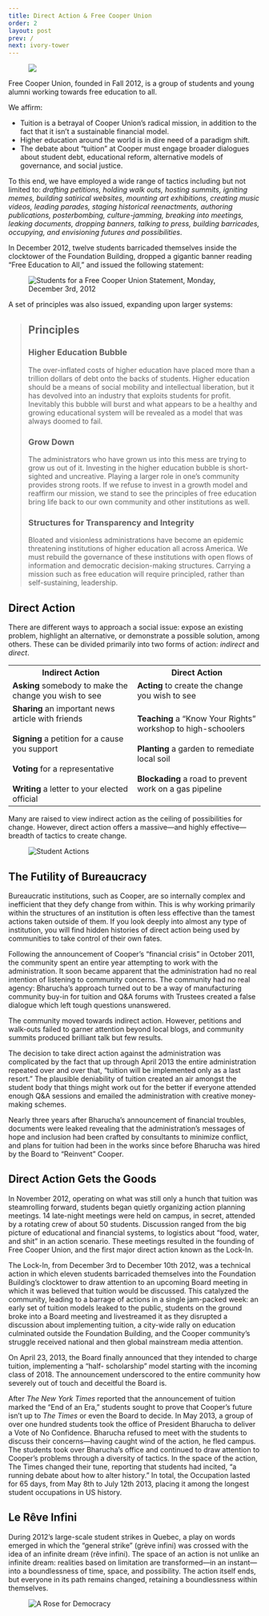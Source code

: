 ```yaml
---
title: Direct Action & Free Cooper Union
order: 2
layout: post
prev: /
next: ivory-tower
---
```


<figure>
	<img src="{{site.baseurl}}/img/lowdown/banner.png">
</figure>

Free Cooper Union, founded in Fall 2012, is a group of students and young alumni working towards free education to all. 

We affirm:

- Tuition is a betrayal of Cooper Union’s radical mission, in addition to the fact that it isn’t a sustainable financial model.
- Higher education around the world is in dire need of a paradigm shift.
- The debate about “tuition” at Cooper must engage broader dialogues about student debt, educational reform, alternative models of governance, and social justice.

To this end, we have employed a wide range of tactics including but not limited to: _drafting petitions, holding walk outs, hosting summits, igniting memes, building satirical websites, mounting art exhibitions, creating music videos, leading parades, staging historical reenactments, authoring publications, posterbombing, culture-jamming, breaking into meetings, leaking documents, dropping banners, talking to press, building barricades, 
occupying, and envisioning futures and possibilities_.

In December 2012, twelve students barricaded themselves inside the clocktower of the Foundation Building, dropped a gigantic banner reading “Free Education to All,” and issued the following statement:

<figure>
	<img src="{{site.baseurl}}/img/lowdown/lock-in-statement.jpg" alt="Students for a Free Cooper Union Statement, Monday, December 3rd, 2012">
</figure>

A set of principles was also issued, expanding upon larger systems:

> ## Principles
> 
> ### Higher Education Bubble
> 
> The over-inflated costs of higher education have placed more than a trillion dollars of debt onto the backs of students. Higher education should be a means of social mobility and intellectual liberation, but it has devolved into an industry that exploits students for profit. Inevitably this bubble will burst and what appears to be a healthy and growing educational system will be revealed as a model that was always doomed to fail.
> 
> ### Grow Down
> 
> The administrators who have grown us into this mess are trying to grow us out of it. Investing in the higher education bubble is short-sighted and uncreative. Playing a larger role in one’s community provides strong roots. If we refuse to invest in a growth model and reaffirm our mission, we stand to see the principles of free education bring life back to our own community and other institutions as well.
> 
> ### Structures for Transparency and Integrity
> 
> Bloated and visionless administrations have become an epidemic threatening institutions of higher education all across America. We must rebuild the governance of these institutions with open flows of information and democratic decision-making structures. Carrying a mission such as free education will require principled, rather than self-sustaining, leadership.

## Direct Action

There are different ways to approach a social issue: expose an existing problem, highlight an alternative, or demonstrate a possible solution, among others. These can be divided primarily into two forms of action: _indirect_ and _direct_.

<table>
	<tr>
		<th>Indirect Action</th>
		<th>Direct Action</th>
	</tr>
	<tr>
		<td><strong>Asking</strong> somebody to make the change you wish to see</td>
		<td><strong>Acting</strong> to create the change you wish to see</td>
	</tr>
	<tr>
		<td>
				<strong>Sharing</strong> an important news article with friends<br><br>
				<strong>Signing</strong> a petition for a cause you support<br><br>
				<strong>Voting</strong> for a representative<br><br>
				<strong>Writing</strong> a letter to your elected official
		</td>
		<td>
				<strong>Teaching</strong> a “Know Your Rights” workshop to high-schoolers<br><br>
				<strong>Planting</strong> a garden to remediate local soil<br><br>
				<strong>Blockading</strong> a road to prevent work on a gas pipeline
		</td>
	</tr>
</table>

Many are raised to view indirect action as the ceiling of possibilities for change. However, direct action offers a massive—and highly effective—breadth of tactics to create change.

<figure>
	<img src="{{site.baseurl}}/img/lowdown/actions.jpg" alt="Student Actions">
</figure>

## The Futility of Bureaucracy

Bureaucratic institutions, such as Cooper, are so internally complex and inefficient that they defy change from within. This is why working primarily within the structures of an institution is often less effective than the tamest actions taken outside of them. If you look deeply into almost any type of institution, you will find hidden histories of direct action being used by communities to take control of their own fates.

Following the announcement of Cooper’s “financial crisis” in October 2011, the community spent an entire year attempting to work with the administration. It soon became apparent that the administration had no real intention of listening to community concerns. The community had no real agency: Bharucha’s approach turned out to be a way of manufacturing community buy-in for tuition and Q&A forums with Trustees created a false dialogue which left tough questions unanswered.

The community moved towards indirect action. However, petitions and walk-outs failed to garner attention beyond local blogs, and community summits produced brilliant talk but few results.

The decision to take direct action against the administration was complicated by the fact that up through April 2013 the entire administration repeated over and over that, “tuition will be implemented only as a last resort.” The plausible deniability of tuition created an air amongst the student body that things might work out for the better if everyone attended enough Q&A sessions and emailed the administration with creative money-making schemes.

Nearly three years after Bharucha’s announcement of financial troubles, documents were leaked revealing that the administration’s messages of hope and inclusion had been crafted by consultants to minimize conflict, and plans for tuition had been in the works since before Bharucha was hired by the Board to “Reinvent” Cooper.

## Direct Action Gets the Goods

In November 2012, operating on what was still only a hunch that tuition was steamrolling forward, students began quietly organizing action planning meetings. 14 late-night meetings were held on campus, in secret, attended by a rotating crew of about 50 students. Discussion ranged from the big picture of educational and financial systems, to logistics about “food, water, and shit” in an action scenario. These meetings resulted in the founding of Free Cooper Union, and the first major direct action known as the Lock-In.

The Lock-In, from December 3rd to December 10th 2012, was a technical action in which eleven students barricaded themselves into the Foundation Building’s clocktower to draw attention to an upcoming Board meeting in which it was believed that tuition would be discussed. This catalyzed the community, leading to a barrage of actions in a single jam-packed week: an early set of tuition models leaked to the public, students on the ground broke into a Board meeting and livestreamed it as they disrupted a discussion about implementing tuition, a city-wide rally on education culminated outside the Foundation Building, and the Cooper community’s struggle received national and then global mainstream media attention.

On April 23, 2013, the Board finally announced that they intended to charge tuition, implementing a “half- scholarship” model starting with the incoming class of 2018. The announcement underscored to the entire community how severely out of touch and deceitful the Board is.

After _The New York Times_ reported that the announcement of tuition marked the “End of an Era,” students sought to prove that Cooper’s future isn’t up to _The Times_ or even the Board to decide. In May 2013, a group of over one hundred students took the office of President Bharucha to deliver a Vote of No Confidence. Bharucha refused to meet with the students to discuss their concerns—having caught wind of the action, he fled campus. The students took over Bharucha’s office and continued to draw attention to Cooper’s problems through a diversity of tactics. In the space of the action, The Times changed their tune, reporting that students had incited, “a running debate about how to alter history.” In total, the Occupation lasted for 65 days, from May 8th to July 12th 2013, placing it among the longest student occupations in US history.

## Le Rêve Infini

During 2012’s large-scale student strikes in Quebec, a play on words emerged in which the “general strike” (grève infini) was crossed with the idea of an infinite dream (rêve infini). The space of an action is not unlike an infinite dream: realities based on limitation are transformed—in an instant—into a boundlessness of time, space, and possibility. The action itself ends, but everyone in its path remains changed, retaining a boundlessness within themselves.

<figure>
	<img src="{{site.baseurl}}/img/lowdown/rose-quebec.jpg" alt="A Rose for Democracy">
</figure>